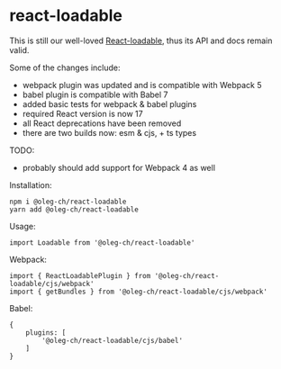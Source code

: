 # react-loadable

This is still our well-loved [React-loadable](https://www.npmjs.com/package/react-loadable), thus its API and docs remain valid.

Some of the changes include:

-   webpack plugin was updated and is compatible with Webpack 5
-   babel plugin is compatible with Babel 7
-   added basic tests for webpack & babel plugins
-   required React version is now 17
-   all React deprecations have been removed
-   there are two builds now: esm & cjs, + ts types

TODO:

-   probably should add support for Webpack 4 as well

Installation:

```
npm i @oleg-ch/react-loadable
yarn add @oleg-ch/react-loadable
```

Usage:

```
import Loadable from '@oleg-ch/react-loadable'
```

Webpack:

```
import { ReactLoadablePlugin } from '@oleg-ch/react-loadable/cjs/webpack'
import { getBundles } from '@oleg-ch/react-loadable/cjs/webpack'
```

Babel:

```
{
    plugins: [
        '@oleg-ch/react-loadable/cjs/babel'
    ]
}
```
